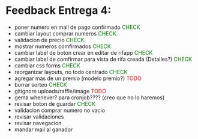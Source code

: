 # Feedback Entrega 4:

* poner numero en mail de pago confirmado <span style="color:green">CHECK</span>
* cambiar layout comprar numeros <span style="color:green">CHECK</span>
* validacion de precio <span style="color:green">CHECK</span>
* mostrar numeros comfirmados <span style="color:green">CHECK</span>
* cambiar label de boton crear en editar de rifapp <span style="color:green">CHECK</span>
* cambiar label de comfirmar para vista de rifa creada (Detalles?) <span style="color:green">CHECK</span>
* cambiar css forms <span style="color:green">CHECK</span>
* reorganizar layouts, no todo centrado <span style="color:green">CHECK</span>
* agregar mas de un premio (modelo premio?) <span style="color:red">TODO</span>
* borrar sorteo <span style="color:green">CHECK</span>
* gitignore uploads/raffle/image <span style="color:red">TODO</span>
* gema whenever? para cronjob???? (creo que no lo haremos)
* revisar boton de guardar <span style="color:green">CHECK</span>
* validacion comprar numero no vacio
* revisar validaciones
* revisar navegacion
* mandar mail al ganador
